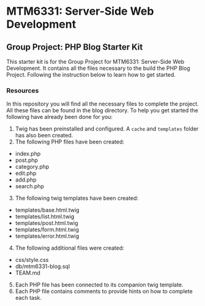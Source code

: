 # MTM6331: Server-Side Web Development
## Group Project: PHP Blog Starter Kit

This starter kit is for the Group Project for MTM6331: Server-Side Web Development. It contains all the files necessary to the build the PHP Blog Project. Following the instruction below to learn how to get started.

### Resources

In this repository you will find all the necessary files to complete the project. All these files can be found in the blog directory. To help you get started the following have already been done for you:

1. Twig has been preinstalled and configured. A `cache` and `templates` folder has also been created.
2. The following PHP files have been created:
  - index.php
  - post.php
  - category.php
  - edit.php
  - add.php
  - search.php
3. The following twig templates have been created:
  - templates/base.html.twig
  - templates/list.html.twig
  - templates/post.html.twig
  - templates/form.html.twig
  - templates/error.html.twig
4. The following additional files were created:
  - css/style.css
  - db/mtm6331-blog.sql
  - TEAM.md
5. Each PHP file has been connected to its companion twig template.
6. Each PHP file contains comments to provide hints on how to complete each task.
